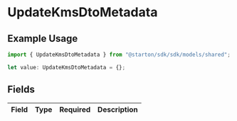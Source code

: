 # UpdateKmsDtoMetadata

## Example Usage

```typescript
import { UpdateKmsDtoMetadata } from "@starton/sdk/sdk/models/shared";

let value: UpdateKmsDtoMetadata = {};
```

## Fields

| Field       | Type        | Required    | Description |
| ----------- | ----------- | ----------- | ----------- |